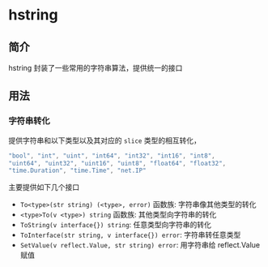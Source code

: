 # hstring

## 简介

hstring 封装了一些常用的字符串算法，提供统一的接口

## 用法

### 字符串转化

提供字符串和以下类型以及其对应的 `slice` 类型的相互转化，

``` go
"bool", "int", "uint", "int64", "int32", "int16", "int8",
"uint64", "uint32", "uint16", "uint8", "float64", "float32",
"time.Duration", "time.Time", "net.IP"
```

主要提供如下几个接口

- `To<type>(str string) (<type>, error)` 函数族: 字符串像其他类型的转化
- `<type>To(v <type>) string` 函数族: 其他类型向字符串的转化
- `ToString(v interface{}) string`: 任意类型向字符串的转化
- `ToInterface(str string, v interface{}) error`: 字符串转任意类型
- `SetValue(v reflect.Value, str string) error`: 用字符串给 reflect.Value 赋值
